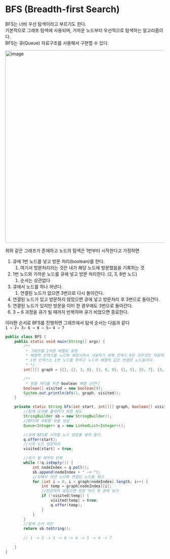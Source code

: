 # BFS (Breadth-first Search)

BFS는 너비 우선 탐색이라고 부르기도 한다.<br>
기본적으로 그래프 탐색에 사용되며, 가까운 노드부터 우선적으로 탐색하는 알고리즘이다.<br>
BFS는 큐(Queue) 자료구조를 사용해서 구현할 수 있다.

<img width="608" alt="image" src="https://user-images.githubusercontent.com/97447334/236400090-8aec5cdb-1b6f-4411-82a0-d0360d47c168.png">

위와 같은 그래프가 존재하고 노드의 탐색은 1번부터 시작한다고 가정하면
1. 큐에 1번 노드를 넣고 방문 처리(boolean)를 한다.
    1. 여기서 방문처리라는 것은 내가 해당 노드에 방문했음을 기록하는 것
2. 1번 노드와 가까운 노드를 큐에 넣고 방문 처리한다. (2, 3, 8번 노드)
    1. 순서는 상관없다
3. 큐에서 노드를 하나 꺼낸다.
    1. 연결된 노드가 없으면 3번으로 다시 돌아간다.
4. 연결된 노드가 있고 방문하지 않았으면 큐에 넣고 방문처리 후 3번으로 돌아간다.
5. 연결된 노드가 있지만 방문을 이미 한 경우에도 3번으로 돌아간다.
6. 3 ~ 6 과정을 큐가 빌 때까지 반복하며 큐가 비었으면 종료한다.

이러한 순서로 BFS를 진행하면 그래프에서 탐색 순서는 다음과 같다<br>
`1 → 2→ 3→ 6 → 8 → 5→ 4 → 7`
````java
public class BFS {
    public static void main(String[] args) {
        /**
         * 그래프를 2차원 배열로 표현
         * 배열의 인덱스를 노드와 매칭시켜서 사용하기 위해 인덱스 0은 아무것도 저장하지 않는다
         * 1번 인덱스는 1번 노드를 뜻하고 노드의 배열의 값은 연결된 노드들이다.
         * */
        int[][] graph = {{}, {2, 3, 8}, {1, 6, 8}, {1, 5}, {5, 7}, {3, 4, 7}, {2}, {4, 5}, {1, 2}};

        /**
         * 방묹 처리를 위한 boolean 배열 선언*/
        boolean[] visited = new boolean[9];
        System.out.println(bfs(1, graph, visited));
    }

    private static String bfs(int start, int[][] graph, boolean[] visited) {
        //탐색 순서를 출력하기 위한 용도
        StringBuilder sb = new StringBuilder();
        //BFS에 사용할 큐를 생성
        Queue<Integer> q = new LinkedList<Integer>();

        //큐에 BFS를 시작할 노드 번호를 넣어 준다.
        q.offer(start);
        //시작 노드 방문처리
        visited[start] = true;

        //큐가 빌 때까지 반복
        while (!q.isEmpty()) {
            int nodeIndex = q.poll();
            sb.append(nodeIndex + " -> ");
            //큐에서 꺼낸 노드와 연결된 노드들 체크
            for (int i = 0; i < graph[nodeIndex].length; i++) {
                int temp = graph[nodeIndex][i];
                //방문하지 않았으면 방문 처리 후 큐에 넣기
                if (!visited[temp]) {
                    visited[temp] = true;
                    q.offer(temp);
                }
            }
        }
        //탐색 순서 리턴
        return sb.toString();
        
        // 1 -> 2 -> 3 -> 8 -> 6 -> 5 -> 4 -> 7

    }
}
````